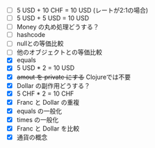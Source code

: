 - [ ] 5 USD + 10 CHF = 10 USD (レートが2:1の場合)
- [ ] 5 USD + 5 USD = 10 USD
- [ ] Money の丸め処理どうする？
- [ ] hashcode
- [ ] nullとの等価比較
- [ ] 他のオブジェクトとの等価比較
- [x] equals
- [x] 5 USD * 2 = 10 USD
- [x] ~~amout を private にする~~ Clojureでは不要
- [x] Dollar の副作用どうする？
- [x] 5 CHF * 2 = 10 CHF
- [x] Franc と Dollar の重複
- [x] equals の一般化
- [x] times の一般化
- [x] Franc と Dollar を比較
- [x] 通貨の概念